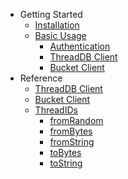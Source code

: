 - Getting Started
  - [Installation](./?id=install)
  - [Basic Usage](./?id=usage)
    - [Authentication](./?id=authentication)
    - [ThreadDB Client](./?id=threaddb-client)
    - [Bucket Client](./?id=bucket-client)
- Reference
  - [ThreadDB Client](hub.client.md)
  - [Bucket Client](hub.buckets.md)
  - [ThreadIDs](hub.threadid.md)
    - [fromRandom](hub.threadid.fromrandom.md)
    - [fromBytes](hub.threadid.frombytes.md)
    - [fromString](hub.threadid.fromstring.md)
    - [toBytes](hub.threadid.tobytes.md)
    - [toString](hub.threadid.tostring.md)


